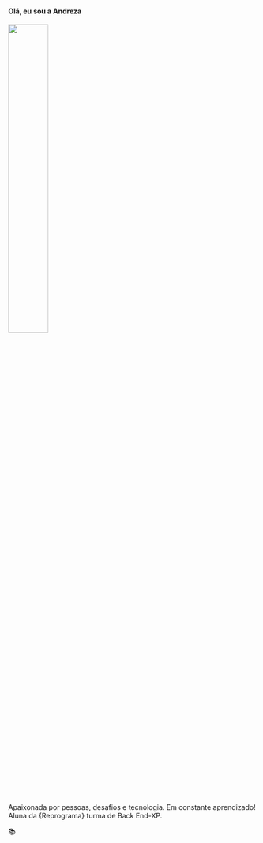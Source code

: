#### Olá, eu sou a Andreza
<img src="https://media.giphy.com/media/dxu3CvOw4AjYc/giphy.gif" align="center" height="40%" width="40%">


Apaixonada por pessoas, desafios e tecnologia. Em constante aprendizado!<br>
Aluna da {Reprograma} turma de Back End-XP.

:books:

<!--
**AndrezaMaia/AndrezaMaia** is a ✨ _special_ ✨ repository because its `README.md` (this file) appears on your GitHub profile.

